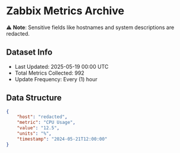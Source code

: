 # Zabbix Metrics Archive

⚠️ **Note**: Sensitive fields like hostnames and system descriptions are redacted.

## Dataset Info
- Last Updated: 2025-05-19 00:00 UTC
- Total Metrics Collected: 992
- Update Frequency: Every (1) hour

## Data Structure
```json
{
    "host": "redacted",
    "metric": "CPU Usage",
    "value": "12.5",
    "units": "%",
    "timestamp": "2024-05-21T12:00:00"
}
```
